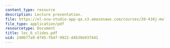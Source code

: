 ```yaml
---
content_type: resource
description: Lecture presentation.
file: https://ol-ocw-studio-app-qa.s3.amazonaws.com/courses/20-410j-molecular-cellular-and-tissue-biomechanics-be-410j-spring-2003/240b77a98745fb4f9922d4b39e937441_lec_6_slides.pdf
file_type: application/pdf
resourcetype: Document
title: lec_6_slides.pdf
uid: 240b77a9-8745-fb4f-9922-d4b39e937441
---
```

